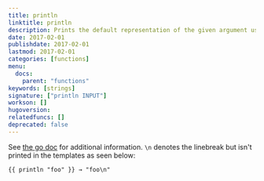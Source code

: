 ```yaml
---
title: println
linktitle: println
description: Prints the default representation of the given argument using the standard `fmt.Print` function and enforces a linebreak.
date: 2017-02-01
publishdate: 2017-02-01
lastmod: 2017-02-01
categories: [functions]
menu:
  docs:
    parent: "functions"
keywords: [strings]
signature: ["println INPUT"]
workson: []
hugoversion:
relatedfuncs: []
deprecated: false
---
```


See [the go doc](https://golang.org/pkg/fmt/) for additional information. `\n` denotes the linebreak but isn't printed in the templates as seen below:

```
{{ println "foo" }} → "foo\n"
```
